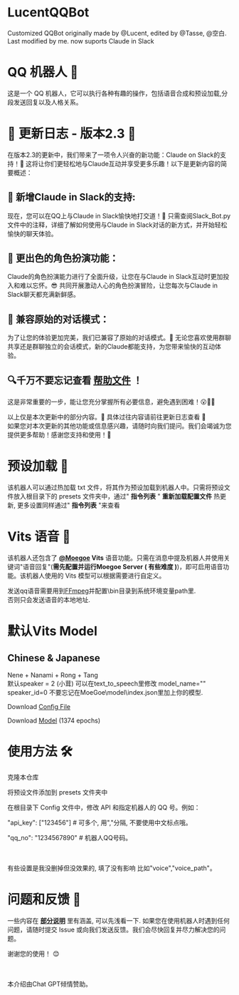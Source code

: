 # LucentQQBot
 Customized QQBot originally made by @Lucent, edited by @Tasse, @空白. Last modified by me. now suports Claude in Slack

 
# QQ 机器人 🤖
这是一个 QQ 机器人，它可以执行各种有趣的操作，包括语音合成和预设加载,分段发送回复以及人格关系。


# 🎉 更新日志 - 版本2.3 🚀
在版本2.3的更新中，我们带来了一项令人兴奋的新功能：Claude on Slack的支持！🥳 这将让你们更轻松地与Claude互动并享受更多乐趣！以下是更新内容的简要概述：

## 🌟 新增Claude in Slack的支持:
现在，您可以在QQ上与Claude in Slack愉快地打交道！🤖 只需查阅Slack_Bot.py文件中的注释，详细了解如何使用与Claude in Slack对话的新方式，并开始轻松愉快的聊天体验。
## 🎯 更出色的角色扮演功能：
Claude的角色扮演能力进行了全面升级，让您在与Claude in Slack互动时更加投入和难以忘怀。😎 共同开展激动人心的角色扮演冒险，让您每次与Claude in Slack聊天都充满新鲜感。
## 💬 兼容原始的对话模式：
为了让您的体验更加完美，我们已兼容了原始的对话模式。💪 无论您喜欢使用群聊共享还是群聊独立的会话模式，新的Claude都能支持，为您带来愉快的互动体验。

## 🔍千万不要忘记查看 **[帮助文件](https://github.com/BlackPinkiller/LucentQQBot/blob/main/Claude教程（必读！）.pdf)** ！
 这是非常重要的一步，能让您充分掌握所有必要信息，避免遇到困难！😮🚨✅

以上仅是本次更新中的部分内容。💫 具体过往内容请前往更新日志查看 🙌 <br>如果您对本次更新的其他功能或信息感兴趣，请随时向我们提问。我们会竭诚为您提供更多帮助！感谢您支持和使用！🎯

# 预设加载 📃
该机器人可以通过热加载 txt 文件，将其作为预设加载到机器人中。只需将预设文件放入根目录下的 presets 文件夹中，通过" **指令列表** " **重新加载配置文件** 热更新, 更多设置同样通过" **指令列表** "来查看

# Vits 语音 🎤
该机器人还包含了 **[@Moegoe](https://github.com/LlmKira/MoeGoe) Vits** 语音功能。只需在消息中提及机器人并使用关键词"语音回复"(**需先配置并运行Moegoe Server ( **有些难度** )**)，即可启用语音功能。该机器人使用的 Vits 模型可以根据需要进行自定义。

发送qq语音需要用到[FFmpeg](https://github.com/BtbN/FFmpeg-Builds/releases)并配置\bin目录到系统环境变量path里.<br>否则只会发送语音的本地地址.

# 默认Vits Model
## Chinese & Japanese
Nene + Nanami + Rong + Tang<br>默认speaker = 2 (小茸)
可以在text_to_speech里修改
model_name=""
speaker_id=0
不要忘记在MoeGoe\model\index.json里加上你的模型.

Download [Config File](https://sjtueducn-my.sharepoint.com/:u:/g/personal/cjang_cjengh_sjtu_edu_cn/EYZfZuW5jtxIqIesYOpFuB4BVWtItUIO2f9YxGQZelRxaQ?e=MCZPCL)

Download [Model](https://sjtueducn-my.sharepoint.com/:u:/g/personal/cjang_cjengh_sjtu_edu_cn/EQ0IKHchgzZAt0E6GryW17EBsIlIkmby6BcO9FtoODjwNQ?e=5uzWtj) (1374 epochs)


# 使用方法 🛠️
克隆本仓库

将预设文件添加到 presets 文件夹中

在根目录下 Config 文件中，修改 API 和指定机器人的 QQ 号。例如：

"api_key": ["123456"] # 可多个, 用","分隔, 不要使用中文标点哦。

"qq_no": "1234567890" # 机器人QQ号码。

<br><br>有些设置是我没删掉但没效果的, 填了没有影响
比如"voice","voice_path"。

# 问题和反馈 🤔
一些内容在 **[部分说明](https://github.com/BlackPinkiller/LucentQQBot/blob/main/%E9%83%A8%E5%88%86%E8%AF%B4%E6%98%8E(%E7%9C%8B%E8%BF%99%E4%B8%AA).pdf)** 里有涵盖, 可以先浅看一下.
如果您在使用机器人时遇到任何问题，请随时提交 Issue 或向我们发送反馈。我们会尽快回复并尽力解决您的问题。

谢谢您的使用！ 😊




<br><br>本介绍由Chat GPT倾情赞助。
